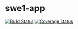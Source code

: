 # swe1-app

[![Build Status](https://travis-ci.com/Abhi270600/swe1-app.svg?branch=main)](https://travis-ci.com/Abhi270600/swe1-app)
[![Coverage Status](https://coveralls.io/repos/github/Abhi270600/swe1-app/badge.svg?branch=main)](https://coveralls.io/github/Abhi270600/swe1-app?branch=main)

